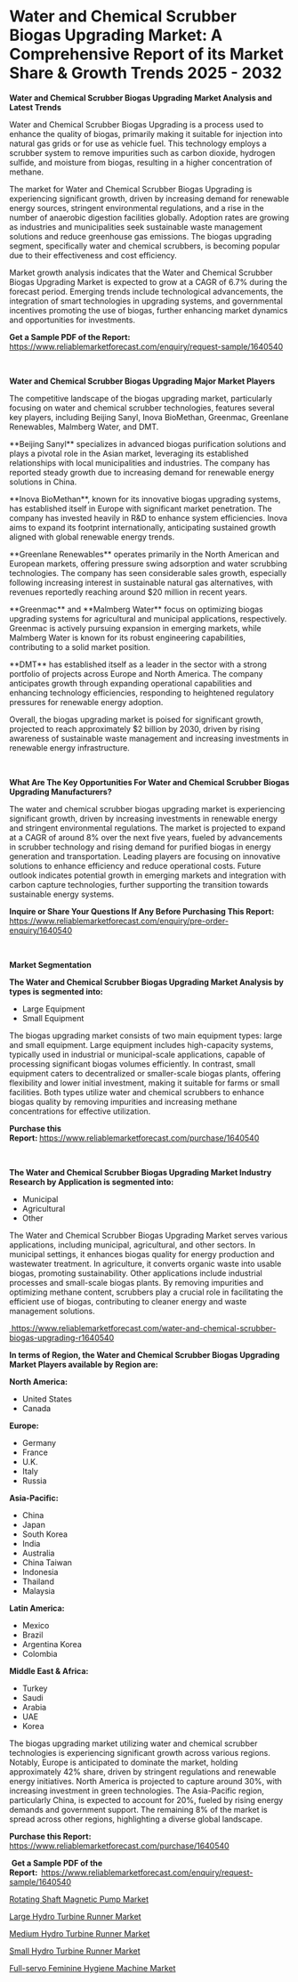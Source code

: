 <p><h1>Water and Chemical Scrubber Biogas Upgrading Market: A Comprehensive Report of its Market Share & Growth Trends 2025 - 2032</h1></p><p><strong>Water and Chemical Scrubber Biogas Upgrading Market Analysis and Latest Trends</strong></p>
<p><p>Water and Chemical Scrubber Biogas Upgrading is a process used to enhance the quality of biogas, primarily making it suitable for injection into natural gas grids or for use as vehicle fuel. This technology employs a scrubber system to remove impurities such as carbon dioxide, hydrogen sulfide, and moisture from biogas, resulting in a higher concentration of methane. </p><p>The market for Water and Chemical Scrubber Biogas Upgrading is experiencing significant growth, driven by increasing demand for renewable energy sources, stringent environmental regulations, and a rise in the number of anaerobic digestion facilities globally. Adoption rates are growing as industries and municipalities seek sustainable waste management solutions and reduce greenhouse gas emissions. The biogas upgrading segment, specifically water and chemical scrubbers, is becoming popular due to their effectiveness and cost efficiency.</p><p>Market growth analysis indicates that the Water and Chemical Scrubber Biogas Upgrading Market is expected to grow at a CAGR of 6.7% during the forecast period. Emerging trends include technological advancements, the integration of smart technologies in upgrading systems, and governmental incentives promoting the use of biogas, further enhancing market dynamics and opportunities for investments.</p></p>
<p><strong>Get a Sample PDF of the Report:&nbsp;</strong> <a href="https://www.reliablemarketforecast.com/enquiry/request-sample/1640540?utm_campaign=1832&utm_medium=2&utm_source=Github&utm_content=ia&utm_term=11042025&utm_id=water-and-chemical-scrubber-biogas-upgrading">https://www.reliablemarketforecast.com/enquiry/request-sample/1640540</a></p>
<p>&nbsp;</p>
<p><strong>Water and Chemical Scrubber Biogas Upgrading Major Market Players</strong></p>
<p><p>The competitive landscape of the biogas upgrading market, particularly focusing on water and chemical scrubber technologies, features several key players, including Beijing Sanyl, Inova BioMethan, Greenmac, Greenlane Renewables, Malmberg Water, and DMT. </p><p>**Beijing Sanyl** specializes in advanced biogas purification solutions and plays a pivotal role in the Asian market, leveraging its established relationships with local municipalities and industries. The company has reported steady growth due to increasing demand for renewable energy solutions in China.</p><p>**Inova BioMethan**, known for its innovative biogas upgrading systems, has established itself in Europe with significant market penetration. The company has invested heavily in R&D to enhance system efficiencies. Inova aims to expand its footprint internationally, anticipating sustained growth aligned with global renewable energy trends.</p><p>**Greenlane Renewables** operates primarily in the North American and European markets, offering pressure swing adsorption and water scrubbing technologies. The company has seen considerable sales growth, especially following increasing interest in sustainable natural gas alternatives, with revenues reportedly reaching around $20 million in recent years.</p><p>**Greenmac** and **Malmberg Water** focus on optimizing biogas upgrading systems for agricultural and municipal applications, respectively. Greenmac is actively pursuing expansion in emerging markets, while Malmberg Water is known for its robust engineering capabilities, contributing to a solid market position.</p><p>**DMT** has established itself as a leader in the sector with a strong portfolio of projects across Europe and North America. The company anticipates growth through expanding operational capabilities and enhancing technology efficiencies, responding to heightened regulatory pressures for renewable energy adoption.</p><p>Overall, the biogas upgrading market is poised for significant growth, projected to reach approximately $2 billion by 2030, driven by rising awareness of sustainable waste management and increasing investments in renewable energy infrastructure.</p></p>
<p>&nbsp;</p>
<p><strong>What Are The Key Opportunities For Water and Chemical Scrubber Biogas Upgrading Manufacturers?</strong></p>
<p><p>The water and chemical scrubber biogas upgrading market is experiencing significant growth, driven by increasing investments in renewable energy and stringent environmental regulations. The market is projected to expand at a CAGR of around 8% over the next five years, fueled by advancements in scrubber technology and rising demand for purified biogas in energy generation and transportation. Leading players are focusing on innovative solutions to enhance efficiency and reduce operational costs. Future outlook indicates potential growth in emerging markets and integration with carbon capture technologies, further supporting the transition towards sustainable energy systems.</p></p>
<p><strong>Inquire or Share Your Questions If Any Before Purchasing This Report:</strong> <a href="https://www.reliablemarketforecast.com/enquiry/pre-order-enquiry/1640540?utm_campaign=1832&utm_medium=2&utm_source=Github&utm_content=ia&utm_term=11042025&utm_id=water-and-chemical-scrubber-biogas-upgrading">https://www.reliablemarketforecast.com/enquiry/pre-order-enquiry/1640540</a></p>
<p>&nbsp;</p>
<p><strong>Market Segmentation</strong></p>
<p><strong>The Water and Chemical Scrubber Biogas Upgrading Market Analysis by types is segmented into:</strong></p>
<p><ul><li>Large Equipment</li><li>Small Equipment</li></ul></p>
<p><p>The biogas upgrading market consists of two main equipment types: large and small equipment. Large equipment includes high-capacity systems, typically used in industrial or municipal-scale applications, capable of processing significant biogas volumes efficiently. In contrast, small equipment caters to decentralized or smaller-scale biogas plants, offering flexibility and lower initial investment, making it suitable for farms or small facilities. Both types utilize water and chemical scrubbers to enhance biogas quality by removing impurities and increasing methane concentrations for effective utilization.</p></p>
<p><strong>Purchase this Report:&nbsp;</strong><a href="https://www.reliablemarketforecast.com/purchase/1640540?utm_campaign=1832&utm_medium=2&utm_source=Github&utm_content=ia&utm_term=11042025&utm_id=water-and-chemical-scrubber-biogas-upgrading">https://www.reliablemarketforecast.com/purchase/1640540</a></p>
<p>&nbsp;</p>
<p><strong>The Water and Chemical Scrubber Biogas Upgrading Market Industry Research by Application is segmented into:</strong></p>
<p><ul><li>Municipal</li><li>Agricultural</li><li>Other</li></ul></p>
<p><p>The Water and Chemical Scrubber Biogas Upgrading Market serves various applications, including municipal, agricultural, and other sectors. In municipal settings, it enhances biogas quality for energy production and wastewater treatment. In agriculture, it converts organic waste into usable biogas, promoting sustainability. Other applications include industrial processes and small-scale biogas plants. By removing impurities and optimizing methane content, scrubbers play a crucial role in facilitating the efficient use of biogas, contributing to cleaner energy and waste management solutions.</p></p>
<p><a href="https://www.reliablemarketforecast.com/water-and-chemical-scrubber-biogas-upgrading-r1640540?utm_campaign=1832&utm_medium=2&utm_source=Github&utm_content=ia&utm_term=11042025&utm_id=water-and-chemical-scrubber-biogas-upgrading">&nbsp;https://www.reliablemarketforecast.com/water-and-chemical-scrubber-biogas-upgrading-r1640540</a></p>
<p><strong>In terms of Region, the Water and Chemical Scrubber Biogas Upgrading Market Players available by Region are:</strong></p>
<p>
    <p> <strong> North America: </strong>
        <ul>
            <li>United States</li>
            <li>Canada</li>
        </ul>
        </p> 
    <p> <strong> Europe: </strong>
        <ul>
            <li>Germany</li>
            <li>France</li>
            <li>U.K.</li>
            <li>Italy</li>
            <li>Russia</li>
        </ul>
        </p> 
    <p> <strong> Asia-Pacific: </strong>
        <ul>
            <li>China</li>
            <li>Japan</li>
            <li>South Korea</li>
            <li>India</li>
            <li>Australia</li>
            <li>China Taiwan</li>
            <li>Indonesia</li>
            <li>Thailand</li>
            <li>Malaysia</li>
        </ul>
        </p> 
    <p> <strong> Latin America: </strong>
        <ul>
            <li>Mexico</li>
            <li>Brazil</li>
            <li>Argentina Korea</li>
            <li>Colombia</li>
        </ul>
        </p> 
    <p> <strong> Middle East & Africa: </strong>
        <ul>
            <li>Turkey</li>
            <li>Saudi</li>
            <li>Arabia</li>
            <li>UAE</li>
            <li>Korea</li>
        </ul>
    </p>
    </p>
<p><p>The biogas upgrading market utilizing water and chemical scrubber technologies is experiencing significant growth across various regions. Notably, Europe is anticipated to dominate the market, holding approximately 42% share, driven by stringent regulations and renewable energy initiatives. North America is projected to capture around 30%, with increasing investment in green technologies. The Asia-Pacific region, particularly China, is expected to account for 20%, fueled by rising energy demands and government support. The remaining 8% of the market is spread across other regions, highlighting a diverse global landscape.</p></p>
<p><strong>Purchase this Report: </strong><a href="https://www.reliablemarketforecast.com/purchase/1640540?utm_campaign=1832&utm_medium=2&utm_source=Github&utm_content=ia&utm_term=11042025&utm_id=water-and-chemical-scrubber-biogas-upgrading">https://www.reliablemarketforecast.com/purchase/1640540</a></p>
<p>&nbsp;<strong>Get a Sample PDF of the Report:&nbsp;&nbsp;</strong><a href="https://www.reliablemarketforecast.com/enquiry/request-sample/1640540?utm_campaign=1832&utm_medium=2&utm_source=Github&utm_content=ia&utm_term=11042025&utm_id=water-and-chemical-scrubber-biogas-upgrading">https://www.reliablemarketforecast.com/enquiry/request-sample/1640540</a></p>
<p><strong></strong></p>
<p><p><a href="https://github.com/stvnpukaj10/Market-Research-Report-List-1/blob/main/rotating-shaft-magnetic-pump-market.md?utm_campaign=1832&utm_medium=2&utm_source=Github&utm_content=ia&utm_term=11042025&utm_id=water-and-chemical-scrubber-biogas-upgrading">Rotating Shaft Magnetic Pump Market</a></p><p><a href="https://github.com/lolahberkik5/Market-Research-Report-List-1/blob/main/large-hydro-turbine-runner-market.md?utm_campaign=1832&utm_medium=2&utm_source=Github&utm_content=ia&utm_term=11042025&utm_id=water-and-chemical-scrubber-biogas-upgrading">Large Hydro Turbine Runner Market</a></p><p><a href="https://github.com/bloggglazaie/Market-Research-Report-List-1/blob/main/medium-hydro-turbine-runner-market.md?utm_campaign=1832&utm_medium=2&utm_source=Github&utm_content=ia&utm_term=11042025&utm_id=water-and-chemical-scrubber-biogas-upgrading">Medium Hydro Turbine Runner Market</a></p><p><a href="https://github.com/nikkoureta1y/Market-Research-Report-List-1/blob/main/small-hydro-turbine-runner-market.md?utm_campaign=1832&utm_medium=2&utm_source=Github&utm_content=ia&utm_term=11042025&utm_id=water-and-chemical-scrubber-biogas-upgrading">Small Hydro Turbine Runner Market</a></p><p><a href="https://github.com/dubelsuehsik/Market-Research-Report-List-1/blob/main/full-servo-feminine-hygiene-machine-market.md?utm_campaign=1832&utm_medium=2&utm_source=Github&utm_content=ia&utm_term=11042025&utm_id=water-and-chemical-scrubber-biogas-upgrading">Full-servo Feminine Hygiene Machine Market</a></p></p>